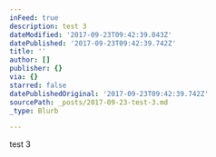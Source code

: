 ```yaml
---
inFeed: true
description: test 3
dateModified: '2017-09-23T09:42:39.043Z'
datePublished: '2017-09-23T09:42:39.742Z'
title: ''
author: []
publisher: {}
via: {}
starred: false
datePublishedOriginal: '2017-09-23T09:42:39.742Z'
sourcePath: _posts/2017-09-23-test-3.md
_type: Blurb

---
```

test 3
